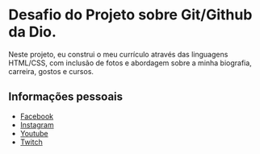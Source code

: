 # Desafio do Projeto sobre Git/Github da Dio.

Neste projeto, eu construi o meu currículo através das linguagens HTML/CSS, com inclusão de fotos e abordagem sobre a minha biografia, carreira, gostos e cursos.


## Informações pessoais
 * [Facebook](https://www.facebook.com/yuri.machado.357/)
 * [Instagram](https://www.instagram.com/yuri.machado.357/)</br>
 * [Youtube](https://www.youtube.com/channel/UCy1UeK6SxoSpsWIAXilRJjQ)
 * [Twitch](https://m.twitch.tv/masterwalker/profile)
